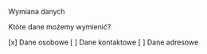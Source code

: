 Wymiana danych

Które dane możemy wymienić?

[x] Dane osobowe
[ ] Dane kontaktowe
[ ] Dane adresowe

